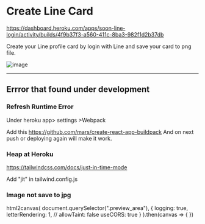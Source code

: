 # Create Line Card
https://dashboard.heroku.com/apps/soon-line-login/activity/builds/4f9b37f3-a560-411c-8ba3-982f1d2b37db

Create your Line profile card by login with Line and save your card to png file.

![image](https://user-images.githubusercontent.com/57614928/138137069-d30bf5b0-eaad-43e3-8926-d38293be31a6.png)







---------------------------------------------
## Errror that found under development


### Refresh Runtime Error

Under heroku app> settings >Webpack

Add this https://github.com/mars/create-react-app-buildpack
And on next push or deploying again will make it work.

### Heap at Heroku

https://tailwindcss.com/docs/just-in-time-mode

Add "jit" in tailwind.config.js

### Image not save to jpg

html2canvas( document.querySelector(".preview_area"), { logging: true, letterRendering: 1, // allowTaint: false useCORS: true } ).then(canvas => { })
